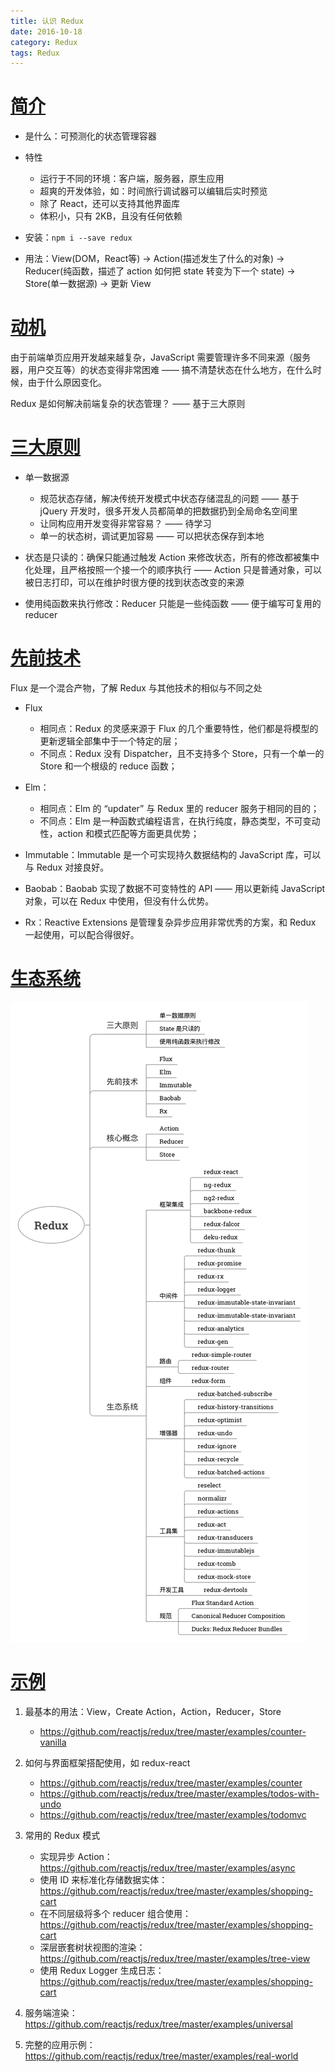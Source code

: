```yaml
---
title: 认识 Redux
date: 2016-10-18
category: Redux
tags: Redux
---
```


# [简介](http://cn.redux.js.org/)
- 是什么：可预测化的状态管理容器
- 特性

    - 运行于不同的环境：客户端，服务器，原生应用
    - 超爽的开发体验，如：时间旅行调试器可以编辑后实时预览
    - 除了 React，还可以支持其他界面库
    - 体积小，只有 2KB，且没有任何依赖

- 安装：`npm i --save redux`
- 用法：View(DOM，React等) -> Action(描述发生了什么的对象) -> Reducer(纯函数，描述了 action 如何把 state 转变为下一个 state) -> Store(单一数据源) -> 更新 View

# [动机](http://cn.redux.js.org/docs/introduction/Motivation.html)
由于前端单页应用开发越来越复杂，JavaScript 需要管理许多不同来源（服务器，用户交互等）的状态变得非常困难 —— 搞不清楚状态在什么地方，在什么时候，由于什么原因变化。

Redux 是如何解决前端复杂的状态管理？ —— 基于三大原则

# [三大原则](http://cn.redux.js.org/docs/introduction/ThreePrinciples.html)
- 单一数据源
    
    - 规范状态存储，解决传统开发模式中状态存储混乱的问题 ——  基于 jQuery 开发时，很多开发人员都简单的把数据扔到全局命名空间里
    - 让同构应用开发变得非常容易？ —— 待学习
    - 单一的状态树，调试更加容易 —— 可以把状态保存到本地

- 状态是只读的：确保只能通过触发 Action 来修改状态，所有的修改都被集中化处理，且严格按照一个接一个的顺序执行 —— Action 只是普通对象，可以被日志打印，可以在维护时很方便的找到状态改变的来源
- 使用纯函数来执行修改：Reducer 只能是一些纯函数 —— 便于编写可复用的 reducer

# [先前技术](http://cn.redux.js.org/docs/introduction/PriorArt.html)
Flux 是一个混合产物，了解 Redux 与其他技术的相似与不同之处

- Flux

    - 相同点：Redux 的灵感来源于 Flux 的几个重要特性，他们都是将模型的更新逻辑全部集中于一个特定的层；
    - 不同点：Redux 没有 Dispatcher，且不支持多个 Store，只有一个单一的 Store 和一个根级的 reduce 函数；

- Elm：

    - 相同点：Elm 的 “updater” 与 Redux 里的 reducer 服务于相同的目的；
    - 不同点：Elm 是一种函数式编程语言，在执行纯度，静态类型，不可变动性，action 和模式匹配等方面更具优势；

- Immutable：Immutable 是一个可实现持久数据结构的 JavaScript 库，可以与 Redux 对接良好。
- Baobab：Baobab 实现了数据不可变特性的 API —— 用以更新纯 JavaScript 对象，可以在 Redux 中使用，但没有什么优势。
- Rx：Reactive Extensions 是管理复杂异步应用非常优秀的方案，和 Redux 一起使用，可以配合得很好。

# [生态系统](http://cn.redux.js.org/docs/introduction/Ecosystem.html)
![Redux](../../images/Redux/Redux.png)

# [示例](http://cn.redux.js.org/docs/introduction/Examples.html)
1. 最基本的用法：View，Create Action，Action，Reducer，Store

    - https://github.com/reactjs/redux/tree/master/examples/counter-vanilla

2. 如何与界面框架搭配使用，如 redux-react

    - https://github.com/reactjs/redux/tree/master/examples/counter
    - https://github.com/reactjs/redux/tree/master/examples/todos-with-undo
    - https://github.com/reactjs/redux/tree/master/examples/todomvc

3. 常用的 Redux 模式

    - 实现异步 Action：https://github.com/reactjs/redux/tree/master/examples/async
    - 使用 ID 来标准化存储数据实体：https://github.com/reactjs/redux/tree/master/examples/shopping-cart
    - 在不同层级将多个 reducer 组合使用：https://github.com/reactjs/redux/tree/master/examples/shopping-cart
    - 深层嵌套树状视图的渲染：https://github.com/reactjs/redux/tree/master/examples/tree-view
    - 使用 Redux Logger 生成日志：https://github.com/reactjs/redux/tree/master/examples/shopping-cart

4. 服务端渲染：https://github.com/reactjs/redux/tree/master/examples/universal
5. 完整的应用示例：https://github.com/reactjs/redux/tree/master/examples/real-world
